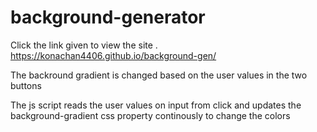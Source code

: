 # background-generator

Click the link given to view the site . https://konachan4406.github.io/background-gen/

The backround gradient is changed based on the user values in the two buttons

The js script reads the user values on input from click and updates the background-gradient css property continously to change the colors

